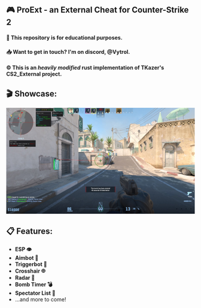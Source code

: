 ## 🎮 ProExt - an External Cheat for Counter-Strike 2
#### 📖 This repository is for educational purposes.
#### 📥 Want to get in touch? I'm on discord, **@Vytrol**.
#### ©️ This is an ***heavily modified*** rust implementation of **TKazer's** CS2_External project.
## 🎬 Showcase:
![showcase](./Showcase.jpg)
## 📋 Features:
- **ESP 👁️**
- **Aimbot 🎯**
- **Triggerbot 💨**
- **Crosshair 𐀏**
- **Radar 📡**
- **Bomb Timer 💣**
- **Spectator List 👀**
- ...and more to come!